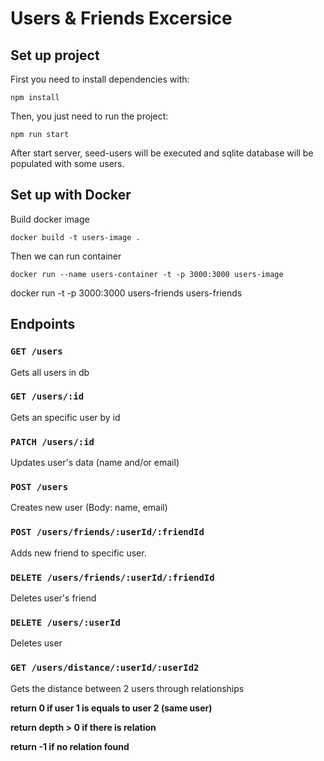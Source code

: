 # Users & Friends Excersice

## Set up project

First you need to install dependencies with:

`npm install`

Then, you just need to run the project:

`npm run start`

After start server, seed-users will be executed and sqlite database will be populated with some users.

## Set up with Docker

Build docker image

`docker build -t users-image .`

Then we can run container

`docker run --name users-container -t -p 3000:3000 users-image`

docker run -t -p 3000:3000 users-friends users-friends

## Endpoints

### `GET /users`
Gets all users in db

### `GET /users/:id` 
Gets an specific user by id

### `PATCH /users/:id`
Updates user's data (name and/or email)

### `POST /users`
Creates new user (Body: name, email)

### `POST /users/friends/:userId/:friendId`
Adds new friend to specific user.

### `DELETE /users/friends/:userId/:friendId`
Deletes user's friend

### `DELETE /users/:userId`
Deletes user

### `GET /users/distance/:userId/:userId2`
Gets the distance between 2 users through relationships

**return 0 if user 1 is equals to user 2 (same user)**

**return depth > 0 if there is relation**

**return -1 if no relation found**
